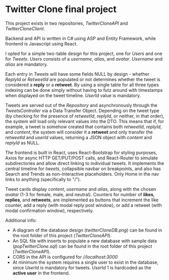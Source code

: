 # Twitter Clone final project

This project exists in two repositories, *TwitterCloneAPI* and *TwitterCloneClient*. 

Backend and API is written in C# using ASP and Entity Framework, while frontend is Javascript using React.

I opted for a simple two-table design for this project, one for *Users* and one for *Tweets*. *Users* consists of a *username*, *alias*, and *avatar*. *Username* and *alias* are mandatory.

Each entry in *Tweets* will have some fields NULL by design - whether *ReplyId* or *RetweetId* are populated or not determines whether the tweet is considered a **reply** or a **retweet**. By using a single table for all three types indexing can be done simply without having to futz around with timestamps when displayed on the tweet timeline. *UserId* value is mandatory.

Tweets are served out of the *Repository* and asynchronously through the *TweetsController* via a Data Transfer Object. Depending on the tweet type (by checking for the presence of *retweetId*, *replyId*, or neither, in that order), the system will load only 
relevant values into the DTO. This means that if, for example, a tweet is somehow created that contains both *retweetId*, *replyId*, and *content*, the system will consider it a **retweet** and only transfer the *retweetId* and *userId* values, returning a JSON object with *content* and *replyId* as NULL.

The frontend is built in React, uses React-Bootstrap for styling purposes, Axios for async HTTP GET/PUT/POST calls, and React-Router to simulate subdirectories and allow direct linking to individual tweets. It implements the central timeline for *tweets*, collapsible navbar on breakpoints, and also has Search and Trends as non-interactive placeholders. Only Home in the nav links to anything (specifically to "/").

Tweet cards display *content*, *username* and *alias*, along with the chosen *avatar* (1-3 for female, male, and neutral). Counters for number of **likes**, **replies**, and **retweets**, are implemented as buttons that increment the like counter, add a reply (with modal reply post window), or add a retweet (with modal confirmation window), respectively. 

Additional info:
* A diagram of the database design (*twitterCloneDB.png*) can be found in the root folder of this project (*TwitterCloneAPI*).
* An SQL file with inserts to populate a new database with sample data (*popTwitterClone.sql*) can be found in the root folder of this project (*TwitterCloneAPI*).
* CORS in the API is configured for *//localhost:3000*
* At minimum the system requires a single user to exist in the database, since *UserId* is mandatory for tweets. *UserId* 1 is hardcoded as the **active user** in the frontend.